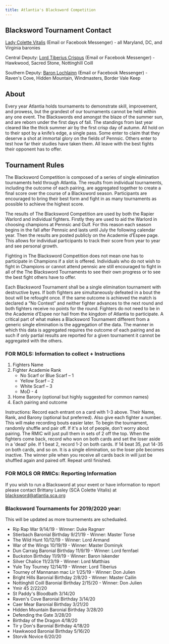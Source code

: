 ```yaml
---
title: Atlantia's Blacksword Competition
---
```

## Blacksword Tournament Contact
[Lady Colette Vitalis](blacksword@atlantia.sca.org) (Email or Facebook Messenger) - all Maryland, DC, and Virginia baronies

Central Deputy: [Lord Tiberius Crispus](Chris.bouchonnet@gmail.com) (Email or Facebook Messenger) - Hawkwood, Sacred Stone, Nottinghill Coill

Southern Deputy: [Baron Lochlainn](captjhym@gmail.com) (Email or Facebook Messenger) - Raven's Cove, Hidden Mountain, Windmasters, Border Vale Keep

## About
Every year Atlantia holds tournaments to demonstrate skill, improvement, and prowess, but the grandest of our tournaments cannot be held within any one event. The Blackswords end amongst the blaze of the summer sun, and are reborn under the first days of fall. The standings from last year cleared like the thick summer air by the first crisp day of autumn. All hold on to their spot by a knife’s edge, a single pass. Some enter to claim that they deserve a shot at immortal glory on the fields of Pennsic. Others enter to test how far their studies have taken them. All leave with the best fights their opponent has to offer.


## Tournament Rules
The Blacksword Competition is composed of a series of single elimination tournaments held through Atlantia. The results from individual tournaments, including the outcome of each pairing, are aggregated together to create a final score over the course of a Blacksword season. Participants are encouraged to bring their best form and fight in as many tournaments as possible to achieve the highest score. 

The results of The Blacksword Competition are used by both the Rapier Warlord and individual fighters. Firstly they are used to aid the Warlord in choosing champions at Pennsic and Gulf. For this reason each season begins in the fall after Pennsic and lasts until July the following calendar year. Then the results are posted publicly on the Academie d’Espee page. This allows for individual participants to track their score from year to year and see personal growth.  

Fighting in The Blacksword Competition does not mean one has to participate in Champions if a slot is offered.  Individuals who do not wish to fight in Champions or cannot attend pennsic are still encouraged to fight in all of the The Blacksword Tournaments to see their own progress or to see the best fight others have to offer.  

Each Blacksword Tournament shall be a single elimination tournament with destructive byes.  If both fighters are simultaneously defeated in a bout the bout will be refought once.  If the same outcome is achieved the match is declared a “No Contest” and neither fighter advances to the next round and both fighters receive no points for the round. Fighters do not need to be in the Academie d’Espee nor hail from the kingdom of Atlantia to participate. A critical part of what makes a Blacksword Tournament different from a generic single elimination is the aggregation of the data.  The manner in which this data is aggregated requires the outcome of each pairing and as such if only partial results are reported for a given tournament it cannot be aggregated with the others.  

### FOR MOLS: Information to collect + Instructions

1. Fighters Name
2. Fighter Academie Rank
   * No Scarf or Blue Scarf – 1  
   * Yellow Scarf – 2  
   * White Scarf – 3  
   * MoD - 4
3. Home Barony (optional but highly suggested for common names)
4. Each pairing and outcome

Instructions: Record each entrant on a card with 1-3 above. Their Name, Rank, and Barony (optional but preferred). Also give each fighter a number. This will make recording bouts easier later. To begin the tournament, randomly shuffle and pair off. If it's a lot of people, don't worry about pairing. The RMIC will just pull them in sets of 2 off the top. When the fighters come back, record who won on both cards and set the loser aside in a 'dead' pile. If 1 beat 2, record 1-2 on both cards. If 14 beat 35, put 14-35 on both cards, and so on. It is a single elimination, so the loser pile becomes inactive. The winner pile when you receive all cards back in will just be shuffled again and paired off. Repeat until finished. 

### FOR MOLS OR RMICs: Reporting Information
If you wish to run a Blacksword at your event or have information to report please contact Brittany Lasley (SCA Colette Vitalis) at blacksword@atlantia.sca.org

### Blacksword Tournaments for 2019/2020 year:
This will be updated as more tournements are schedualed. 
* Rip Rap War 9/14/19 - Winner: Duke Ragnarr
* Stierbach Baronial Birthday 9/21/19 - Winner: Master Torse
* The Wild Hunt 10/12/19 - Winner: Lord Armand
* War of the Wings 10/19/19 - Winner: Master Dominyk
* Dun Carraig Baronial Birthday 11/9/19 - Winner: Lord fernfael
* Buckston Birthday 11/9/19 - Winner: Baron Iskender
* Silver Chalice 11/23/19 - Winner: Lord Matthias
* Yule Toy Tourney 12/14/19 - Winner: Lord Tiberius
* Tourney of Mannanan mac Lir 1/25/19 - Winner: Don Julien
* Bright Hills Baronial Birthday 2/8/20 - Winner: Master Cailin
* Nottinghill Coill Baronial Birthday 2/15/20 - Winner: Don Julien
* Ymir 45 2/22/20
* St Paddy's Bloodbath 3/14/20
* Raven's Cove Baronial Birthday 3/14/20
* Caer Mear Baronial Birthday 3/21/20
* Hidden Mountain Baronial Birthday 3/28/20
* Defending the Gate 3/28/20
* Birthday of the Dragon 4/18/20
* Tir y Don's Baronial Birthday 4/18/20
* Hawkwood Baronial Birthday 5/16/20
* Storvik Novice 6/20/20

